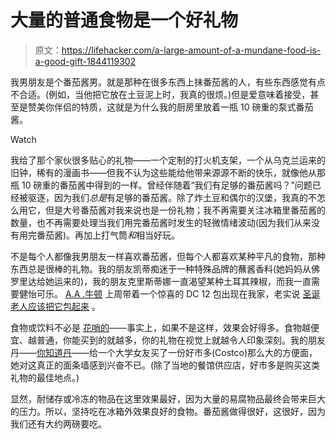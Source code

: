 # 大量的普通食物是一个好礼物

> 原文：<https://lifehacker.com/a-large-amount-of-a-mundane-food-is-a-good-gift-1844119302>

我男朋友是个番茄酱男。就是那种在很多东西上抹番茄酱的人，有些东西感觉有点不合适。(例如，当他把它放在土豆泥上时，我真的很烦。)但是爱意味着接受，甚至是赞美你伴侣的特质，这就是为什么我的厨房里放着一瓶 10 磅重的泵式番茄酱。

Watch

我给了那个家伙很多贴心的礼物——一个定制的打火机支架，一个从乌克兰运来的旧钟，稀有的漫画书——但我不认为这些能给他带来源源不断的快乐，就像他从那瓶 10 磅重的番茄酱中得到的一样。曾经伴随着“我们有足够的番茄酱吗？”问题已经被驱逐，因为我们*总是*有足够的番茄酱。除了炸土豆和偶尔的汉堡，我真的不怎么用它，但是大号番茄酱对我来说也是一份礼物；我不再需要关注冰箱里番茄酱的数量，也不再需要处理当我们用完番茄酱时发生的轻微情绪波动(因为我们从来没有用完番茄酱)。再加上打气筒*和*相当好玩。

不是每个人都像我男朋友一样喜欢番茄酱，但每个人都喜欢某种平凡的食物，那种东西总是很棒的礼物。我的朋友凯蒂痴迷于一种特殊品牌的蘸酱香料(她妈妈从佛罗里达给她运来的)，我的朋友克里斯蒂娜一直渴望某种土耳其辣椒，而我一直需要健怡可乐。 [A.A .牛顿](https://kinja.com/aanewton?_ga=2.246504068.1077759437.1592838455-329965069.1585339145) 上周带着一个惊喜的 DC 12 包出现在我家，老实说 [圣诞老人应该把它包起来](https://www.thrillist.com/entertainment/nation/i-think-you-should-leave-with-tim-robinson-netflix-best-sketches) 。

食物或饮料不必是 [花哨的](https://twocents.lifehacker.com/fancy-versions-of-inexpensive-items-make-the-best-gifts-1840459011)——事实上，如果不是这样，效果会好得多。食物越便宜、越普通，你能买到的就越多，你的礼物在视觉上就越令人印象深刻。我的朋友丹——[你知道丹](https://kinja.com/dancasto?_ga=2.12130996.1077759437.1592838455-329965069.1585339145)——给一个大学女友买了一份好市多(Costco)那么大的方便面，她对这真正的面条墙感到兴奋不已。(除了当地的餐馆供应店，好市多是购买这类礼物的最佳地点。)

显然，耐储存或冷冻的物品在这里效果最好，因为大量的易腐物品最终会带来巨大的压力。所以，坚持吃在冰箱外效果良好的食物。番茄酱做得很好，这很好，因为我们还有大约两磅要吃。
